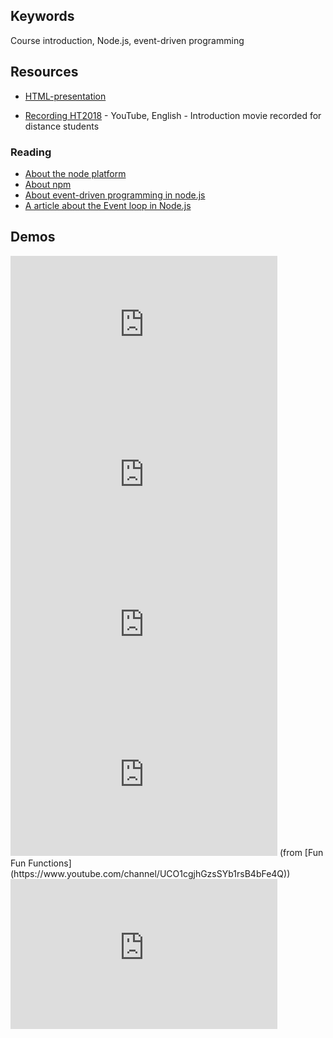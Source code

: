 ## Keywords
Course introduction, Node.js, event-driven programming

## Resources
- [HTML-presentation](https://rawgit.com/1dv523/syllabus/master/lectures/00/index.html#/)

- [Recording HT2018](https://youtu.be/iHivkbLQ8_s) - YouTube, English - Introduction movie recorded for distance students

### Reading
- [About the node platform](https://github.com/CS-LNU-Learning-Objects/the-node-platform/blob/master/the-node-platform.md)
- [About npm](https://github.com/CS-LNU-Learning-Objects/the-node-platform/blob/master/npm.md)
- [About event-driven programming in node.js](https://github.com/CS-LNU-Learning-Objects/the-node-platform/blob/master/eventdriven-programming.md)
- [A article about the Event loop in Node.js](https://blog.risingstack.com/node-js-at-scale-understanding-node-js-event-loop/)

## Demos
<iframe width="427" height="240" src="https://www.youtube.com/embed/K7EVY58VH9g" frameborder="0" allowfullscreen></iframe>
<br />
<iframe width="427" height="240" src="https://www.youtube.com/embed/XKCf8pFo5Cw" frameborder="0" allowfullscreen></iframe>
<br />
<iframe width="427" height="240" src="https://www.youtube.com/embed/KUNdayQVXcA" frameborder="0" allowfullscreen></iframe>
<br>
<iframe src="https://www.youtube.com/embed/568g8hxJJp4?ecver=2" width="427" height="240" frameborder="0" allowfullscreen></iframe>
(from [Fun Fun Functions](https://www.youtube.com/channel/UCO1cgjhGzsSYb1rsB4bFe4Q))
<br>
<iframe width="427" height="240" src="https://www.youtube.com/embed/DbQ6KlWkuF0" frameborder="0" allowfullscreen></iframe>
